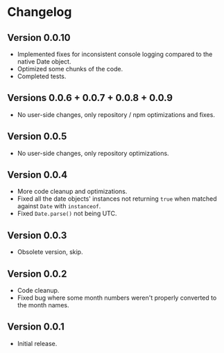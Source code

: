 # Changelog

## Version 0.0.10
- Implemented fixes for inconsistent console logging compared to the native Date object.
- Optimized some chunks of the code.
- Completed tests.
## Versions 0.0.6 + 0.0.7 + 0.0.8 + 0.0.9
- No user-side changes, only repository / npm optimizations and fixes.

## Version 0.0.5
- No user-side changes, only repository optimizations.

## Version 0.0.4
- More code cleanup and optimizations.
- Fixed all the date objects' instances not returning `true` when matched against `Date` with `instanceof`.
- Fixed `Date.parse()` not being UTC.
## Version 0.0.3
- Obsolete version, skip.
## Version 0.0.2
- Code cleanup.
- Fixed bug where some month numbers weren't properly converted to the month names.

## Version 0.0.1
- Initial release.
